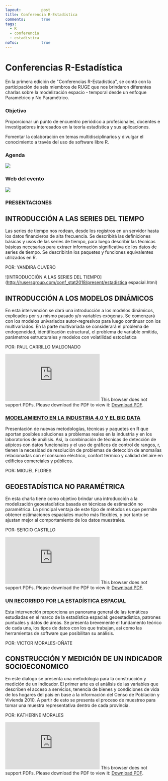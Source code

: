 ```yaml
---
layout: 		post
title: Conferencia R-Estadística
comments:		true
tags: 
  - R
  - conferencia
  - estadistica
noToc:			true
---
```


Conferencias R-Estadística
===================
En la primera edición de "Conferencias R-Estadística", se contó con la participación de seis miembros de RUGE que nos brindaron diferentes charlas sobre la modelización espacio - temporal desde un enfoque Paramétrico y No Paramétrico.



### Objetivo
Proporcionar un punto de encuentro periódico a profesionales, docentes e investigadores interesados en la teoría estadística y sus aplicaciones.

Fomentar la colaboración en temas multidisciplinarios y divulgar el conocimiento a través del uso de software libre R.

### Agenda

![](http://rusersgroup.com/conf_stat2018/assets/afiche.png)


### Web del evento

![](http://rusersgroup.com/conf_stat2018/)


### PRESENTACIONES

## INTRODUCCIÓN A LAS SERIES DEL TIEMPO
Las series de tiempo nos rodean, desde los registros en un servidor hasta los datos financieros de alta frecuencia. Se describirá las definiciones básicas y usos de las series de tiempo, para luego describir las técnicas básicas necesarias para extraer información significativa de los datos de series de tiempo.  Se describirán los paquetes y funciones equivalentes utilizados en R.

POR: YANDIRA CUVERO

![INTRODUCCIÓN A LAS SERIES DEL TIEMPO](http://rusersgroup.com/conf_stat2018/present/estadistica espacial.html)
 
## INTRODUCCIÓN A LOS MODELOS DINÁMICOS
En esta intervención se dará una introducción a los modelos dinámicos, explicados por su mismo pasado y/o variables exógenas. Se comenzará con los modelos univariados autor-regresivos para luego continuar con los multivariados. En la parte multivariada se considerará el problema de endogeneidad, identificación estructural, el problema de variable omitida, parámetros estructurales y modelos con volatilidad estocástica

POR: PAUL CARRILLO MALDONADO

<object data="http://rusersgroup.com/conf_stat2018/present/estadistica espacial.html" type="application/pdf" width="1100px" height="800px">
    <embed src="http://rusersgroup.com/conf_stat2018/present/estadistica espacial.htmlf">
        This browser does not support PDFs. Please download the PDF to view it: <a href="https://www.rstudio.com/wp-content/uploads/2015/03/rmarkdown-spanish.pdf">Download PDF</a>.</p>
    </embed>
</object>


### [MODELAMIENTO EN LA INDUSTRIA 4.0 Y EL BIG DATA](http://rpubs.com/mflores72000/400916)

Presentación de nuevas metodologías, técnicas y paquetes en R que aportan posibles soluciones a problemas reales en la industria y en los laboratorios de análisis. Así, la combinación de técnicas de detección de atípicos con datos funcionales y el uso de gráficos de control de rangos, r, tienen la necesidad de resolución de problemas de detección de anomalías relacionadas con el consumo eléctrico, confort térmico y calidad del aire en edificios comerciales y públicos.

POR: MIGUEL FLORES
 
## GEOESTADÍSTICA NO PARAMÉTRICA
En esta charla tiene como objetivo brindar una introducción a la modelización geoestadística basada en técnicas de estimación no paramétrica. La principal ventaja de este tipo de métodos es que permite obtener estimaciones espaciales mucho más flexibles, y por tanto se ajustan mejor al comportamiento de los datos muestrales.

POR: SERGIO CASTILLO

<object data="http://rusersgroup.com/conf_stat2018/present/Geoestadistica No Parametrica.pdf" type="application/pdf" width="1100px" height="800px">
    <embed src="http://rusersgroup.com/conf_stat2018/present/Geoestadistica No Parametrica.pdf">
        This browser does not support PDFs. Please download the PDF to view it: <a href="https://www.rstudio.com/wp-content/uploads/2015/03/rmarkdown-spanish.pdf">Download PDF</a>.</p>
    </embed>
</object>


### [UN RECORRIDO POR LA ESTADÍSTICA ESPACIAL](http://rpubs.com/VMO/SpatialJourney)

Esta intervención proporciona un panorama general de las temáticas estudiadas en el marco de la estadística espacial: geoestadística, patrones puntuales y datos de áreas. Se presenta brevemente el fundamento teórico de cada una, los tipos de datos con los que trabajan, así como las herramientas de software que posibilitan su análisis. 

POR: VICTOR MORALES-OÑATE


## CONSTRUCCIÓN Y MEDICIÓN DE UN INDICADOR SOCIOECONOMICO
En este dialogo se presenta una metodología para la construcción y medición de un indicador. El primer arte es el análisis de las variables que describen el acceso a servicios, tenencia de bienes y condiciones de vida de los hogares del país en base a la información del Censo de Población y Vivienda 2010.  A partir de esto se presenta el proceso de muestreo para tomar una muestra representativa dentro de cada provincia.

POR: KATHERINE MORALES

<object data="http://rusersgroup.com/conf_stat2018/present/construccion-de-indicadores.pdf" type="application/pdf" width="1100px" height="800px">
    <embed src="http://rusersgroup.com/conf_stat2018/present/Geoestadistica No Parametrica.pdf">
        This browser does not support PDFs. Please download the PDF to view it: <a href="https://www.rstudio.com/wp-content/uploads/2015/03/rmarkdown-spanish.pdf">Download PDF</a>.</p>
    </embed>
</object>



